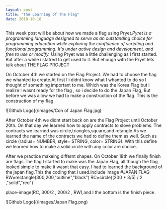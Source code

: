 ```yaml
---
layout: post
title: "The Learning of The Flag"
date: 2018-10-18
---
```


<p>This week post will be about how we made a flag using Pryet.<em>Pyret is a programming language designed to serve as an outstanding choice for programming education while exploring the confluence of scripting and functional programming. It's under active design and development, and free to use or modify.</em> Using Pryet was a little challenging as I first started. But after a while i statred to get used to it. But ehough with the Pryet lets talk about THE FLAG PROJECT  </p> 

<p> On October 4th we started on the Flag Project. We had to choose the flag we whanted to create.At first I i didnt know what I whanted to do so I thought of something important to me. Which was the Korea Flag but I realize I wasnt ready for the flag , so i decide to do the Japan Flag, But before we was allow we had to make a construction of the flag. This is the construction of my flag.
</p>
![Github Logo](/images/Con of Japan Flag.jpg)

<p>After October 4th we didnt start back on are the Flag Project until October 20th. On that day we learned how to apply contracts to slove problems. The contracts we learned was circle,triangles,square,and retangle.As we learned the name of the contracts we had to define them as well. Such as circle (radius= NUMBER, style= STRING, color= STRING). With this define we learned how to make a solid circle with any color are choice.
</p>

<p>After we practice makeing differnt shapes. On October 18th we finally finish are flags.The flag I started to make was the Japan Flag, all though the flag looked simple to make it wasnt that easy. I had to learned the background of the japan flag.This the coding that i used.include image 
#JAPAN FLAG
RW=rectangle(300,200,"outline","black")
RC=circle((200 * 3/5) / 2 ,"solid","red")

place-image(RC, 300/2 , 200/2 , RW),and I the bottom is the finish piece.</p>

![Github Logo](/images/Japan Flag.png)
